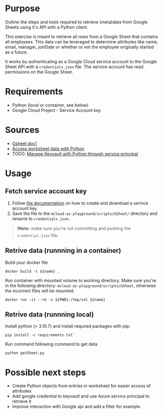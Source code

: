 # Purpose
Outline the steps and tools required to retrieve (meta)data from Google Sheets using it's API with a Python client.

This exercise is meant to retrieve all rows from a Google Sheet that contains all employees. This data can be leveraged to determine attributes like name, email, manager, joinDate or whether or not the employee originally started as a future.

It works by authenticating as a Google Cloud service account to the Google Sheet API with a `credentials.json` file. The service account has read permissions on the Google Sheet.

# Requirements
* Python (local or container, see below)
* Google Cloud Project - Service Account key

# Sources
- [Gsheet doc](https://developers.google.com/sheets/api/quickstart/python)]
- [Access worksheet data with Python](https://mljar.com/blog/read-google-sheets-in-python-with-no-code/)
- TODO: [Manage Keyvault with Python through service principal](https://learn.microsoft.com/en-us/samples/azure-samples/key-vault-python-manage/key-vault-python-manage/)


# Usage

## Fetch service account key
1. Follow [the documentation](https://cloud.google.com/iam/docs/creating-managing-service-account-keys#creating) on how to create and download a serivce account key. 
1. Save the file to the `mcloud-az-playground/scripts/GSheet/` directory and rename to `credentials.json`.

> ❗**Note:** make sure you're not committing and pushing the `credential.json` file.

## Retrive data (runnning in a container)
Build your docker file
```
docker build -t ${name} .
```

Run container with mounted volume to working directory. Make sure you're in the following directory: `mcloud-az-playground/scripts/GSheet`, otherwise the incorrect files will be mounted. 
```
docker run -it --rm -v ${PWD}:/tmp/vol ${name} 
```

## Retrive data (runnning local)

Install python (> 3.10.7) and install required packages with pip:
```
pip install -r requirements.txt`
```

Run command following command to get data
```
python getSheet.py
```

# Possible next steps
- Create Python objects from entries in worksheet for easier access of attributes
- Add google credential to keyvault and use Azure service principal to retrieve it
- Improve interaction with Google api and add a filter for example.
